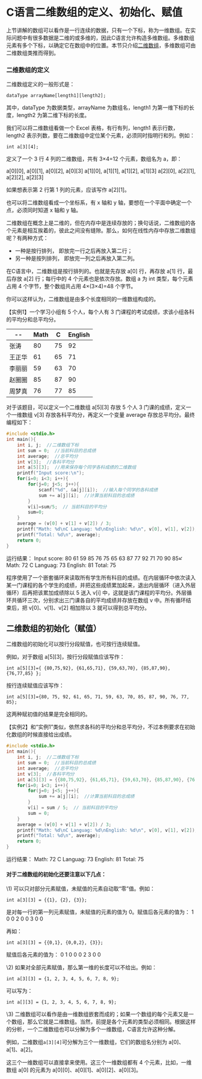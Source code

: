 # C语言二维数组的定义、初始化、赋值

上节讲解的数组可以看作是一行连续的数据，只有一个下标，称为一维数组。在实际问题中有很多数据是二维的或多维的，因此C语言允许构造多维数组。多维数组元素有多个下标，以确定它在数组中的位置。本节只介绍[二维数组](http://c.biancheng.net/c/array/)，多维数组可由二维数组类推而得到。

### 二维数组的定义

二维数组定义的一般形式是：

```
dataType arrayName[length1][length2];
```

其中，dataType 为数据类型，arrayName 为数组名，length1 为第一维下标的长度，length2 为第二维下标的长度。

我们可以将二维数组看做一个 Excel 表格，有行有列，length1 表示行数，length2 表示列数，要在二维数组中定位某个元素，必须同时指明行和列。例如：

```
int a[3][4];
```

定义了一个 3 行 4 列的二维数组，共有 3×4=12 个元素，数组名为 a，即：

a[0][0], a[0][1], a[0][2], a[0][3]
a[1][0], a[1][1], a[1][2], a[1][3]
a[2][0], a[2][1], a[2][2], a[2][3]

如果想表示第 2 行第 1 列的元素，应该写作 a[2][1]。

也可以将二维数组看成一个坐标系，有 x 轴和 y 轴，要想在一个平面中确定一个点，必须同时知道 x 轴和 y 轴。

二维数组在概念上是二维的，但在内存中是连续存放的；换句话说，二维数组的各个元素是相互挨着的，彼此之间没有缝隙。那么，如何在线性内存中存放二维数组呢？有两种方式：

- 一种是按行排列， 即放完一行之后再放入第二行；
- 另一种是按列排列， 即放完一列之后再放入第二列。


在C语言中，二维数组是按行排列的。也就是先存放 a[0] 行，再存放 a[1] 行，最后存放 a[2] 行；每行中的 4 个元素也是依次存放。数组 a 为 int 类型，每个元素占用 4 个字节，整个数组共占用 4×(3×4)=48 个字节。

你可以这样认为，二维数组是由多个长度相同的一维数组构成的。

【实例1】一个学习小组有 5 个人，每个人有 3 门课程的考试成绩，求该小组各科的平均分和总平均分。

| --     | Math | C    | English |
| ------ | ---- | ---- | ------- |
| 张涛   | 80   | 75   | 92      |
| 王正华 | 61   | 65   | 71      |
| 李丽丽 | 59   | 63   | 70      |
| 赵圈圈 | 85   | 87   | 90      |
| 周梦真 | 76   | 77   | 85      |


对于该题目，可以定义一个二维数组 a[5][3] 存放 5 个人 3 门课的成绩，定义一个一维数组 v[3] 存放各科平均分，再定义一个变量 average 存放总平均分。最终编程如下：

```c
#include <stdio.h>
int main(){
    int i, j;  //二维数组下标
    int sum = 0;  //当前科目的总成绩
    int average;  //总平均分
    int v[3];  //各科平均分
    int a[5][3];  //用来保存每个同学各科成绩的二维数组
    printf("Input score:\n");
    for(i=0; i<3; i++){
        for(j=0; j<5; j++){
            scanf("%d", &a[j][i]);  //输入每个同学的各科成绩
            sum += a[j][i];  //计算当前科目的总成绩
        }
        v[i]=sum/5;  // 当前科目的平均分
        sum=0;
    }
    average = (v[0] + v[1] + v[2]) / 3;
    printf("Math: %d\nC Languag: %d\nEnglish: %d\n", v[0], v[1], v[2]);
    printf("Total: %d\n", average);
    return 0;
}
```

运行结果：
Input score:
80 61 59 85 76 75 65 63 87 77 92 71 70 90 85↙
Math: 72
C Languag: 73
English: 81
Total: 75

程序使用了一个嵌套循环来读取所有学生所有科目的成绩。在内层循环中依次读入某一门课程的各个学生的成绩，并把这些成绩累加起来，退出内层循环（进入外层循环）后再把该累加成绩除以 5 送入 v[i] 中，这就是该门课程的平均分。外层循环共循环三次，分别求出三门课各自的平均成绩并存放在数组 v 中。所有循环结束后，把 v[0]、v[1]、v[2] 相加除以 3 就可以得到总平均分。

## 二维数组的初始化（赋值）

二维数组的初始化可以按行分段赋值，也可按行连续赋值。

例如，对于数组 a[5][3]，按行分段赋值应该写作：

```
int a[5][3]={ {80,75,92}, {61,65,71}, {59,63,70}, {85,87,90}, {76,77,85} };
```

按行连续赋值应该写作：

```
int a[5][3]={80, 75, 92, 61, 65, 71, 59, 63, 70, 85, 87, 90, 76, 77, 85};
```

这两种赋初值的结果是完全相同的。

【实例2】和“实例1”类似，依然求各科的平均分和总平均分，不过本例要求在初始化数组的时候直接给出成绩。

```c
#include <stdio.h>
int main(){
    int i, j;  //二维数组下标
    int sum = 0;  //当前科目的总成绩
    int average;  //总平均分
    int v[3];  //各科平均分
    int a[5][3] = {{80,75,92}, {61,65,71}, {59,63,70}, {85,87,90}, {76,77,85}};
    for(i=0; i<3; i++){
        for(j=0; j<5; j++){
            sum += a[j][i];  //计算当前科目的总成绩
        }
        v[i] = sum / 5;  // 当前科目的平均分
        sum = 0;
    }
    average = (v[0] + v[1] + v[2]) / 3;
    printf("Math: %d\nC Languag: %d\nEnglish: %d\n", v[0], v[1], v[2]);
    printf("Total: %d\n", average);
    return 0;
}
```

运行结果：
Math: 72
C Languag: 73
English: 81
Total: 75

#### 对于二维数组的初始化还要注意以下几点：

\1) 可以只对部分元素赋值，未赋值的元素自动取“零”值。例如：

```
int a[3][3] = {{1}, {2}, {3}};
```

是对每一行的第一列元素赋值，未赋值的元素的值为 0。赋值后各元素的值为：
1  0  0
2  0  0
3  0  0

再如：

```
int a[3][3] = {{0,1}, {0,0,2}, {3}};
```

赋值后各元素的值为：
0  1  0
0  0  2
3  0  0

\2) 如果对全部元素赋值，那么第一维的长度可以不给出。例如：

```
int a[3][3] = {1, 2, 3, 4, 5, 6, 7, 8, 9};
```

可以写为：

```
int a[][3] = {1, 2, 3, 4, 5, 6, 7, 8, 9};
```


\3) 二维数组可以看作是由一维数组嵌套而成的；如果一个数组的每个元素又是一个数组，那么它就是二维数组。当然，前提是各个元素的类型必须相同。根据这样的分析，一个二维数组也可以分解为多个一维数组，C语言允许这种分解。

例如，二维数组`a[3][4]`可分解为三个一维数组，它们的数组名分别为 a[0]、a[1]、a[2]。

这三个一维数组可以直接拿来使用。这三个一维数组都有 4 个元素，比如，一维数组 a[0] 的元素为 a[0][0]、a[0][1]、a[0][2]、a[0][3]。